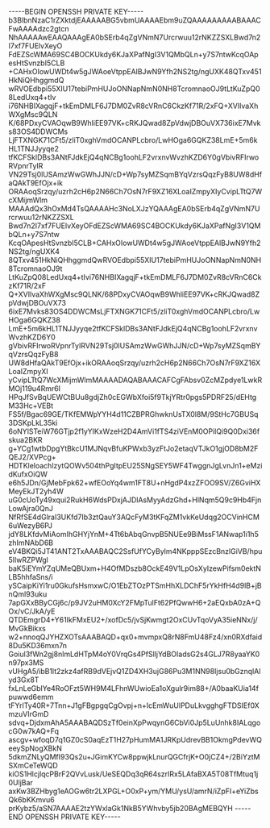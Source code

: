 -----BEGIN OPENSSH PRIVATE KEY-----
b3BlbnNzaC1rZXktdjEAAAAABG5vbmUAAAAEbm9uZQAAAAAAAAABAAACFwAAAAdzc2gtcn
NhAAAAAwEAAQAAAgEA0bSErb4qZgVNmN7Urcrwuu12rNKZZSXLBwd7n2I7xf7FUElvXeyO
FdEZScWMA69SC4BOCKUkdy6KJaXPafNgI3V1QMbQLn+y7S7ntwKcqOApesHtSvnzbI5CLB
+CAHxOIowUWDt4w5gJWAoeVtppEAlBJwN9Yfh2NS2tg/ngUXK48QTxv451HkNiQHhggmdQ
wRVOEdbpi55XIU17tebiPmHUJoONNapNmN0NH8TcromnaoOJ9tLtKuZpQ08LedUxq4+tIv
i76NHBIXagqjF+tkEmDMLF6J7DM0ZvR8cVRnC6CkzKf71R/2xFQ+XVIlvaXhWXgMsc9QLN
K/68PDxyCVAOqwB9WhliEE97VK+cRKJQwad8ZpVdwjDBOuVX736ixE7Mvks83OS4DDWCMs
LjFTXNGK71CFt5/zliT0xghVmdOCANPLcbro/LwHOga6GQKZ38LmE+5m6kHL1TNJJyyqe2
tfKCFSklDBs3ANtFJdkEjQ4qNCBg1oohLF2vrxnvWvzhKZD6Y0gVbivRFIrwoRVpnrTyIR
VN29Tsj0lUSAmzWwGWhJJN/cD+Wp7syMZSqmBYqVzrsQqzFyB8UW8dHfaQAkT9EfOjx+ik
ORAAoqSrzqy/uzrh2cH6p2N66Ch7OsN7rF9XZ16XLoaIZmpyXIyCvipLTtQ7WcXMijmWlm
MAAAdQx3hOxMd4TsQAAAAHc3NoLXJzYQAAAgEA0bSErb4qZgVNmN7Urcrwuu12rNKZZSXL
Bwd7n2I7xf7FUElvXeyOFdEZScWMA69SC4BOCKUkdy6KJaXPafNgI3V1QMbQLn+y7S7ntw
KcqOApesHtSvnzbI5CLB+CAHxOIowUWDt4w5gJWAoeVtppEAlBJwN9Yfh2NS2tg/ngUXK4
8QTxv451HkNiQHhggmdQwRVOEdbpi55XIU17tebiPmHUJoONNapNmN0NH8TcromnaoOJ9t
LtKuZpQ08LedUxq4+tIvi76NHBIXagqjF+tkEmDMLF6J7DM0ZvR8cVRnC6CkzKf71R/2xF
Q+XVIlvaXhWXgMsc9QLNK/68PDxyCVAOqwB9WhliEE97VK+cRKJQwad8ZpVdwjDBOuVX73
6ixE7Mvks83OS4DDWCMsLjFTXNGK71CFt5/zliT0xghVmdOCANPLcbro/LwHOga6GQKZ38
LmE+5m6kHL1TNJJyyqe2tfKCFSklDBs3ANtFJdkEjQ4qNCBg1oohLF2vrxnvWvzhKZD6Y0
gVbivRFIrwoRVpnrTyIRVN29Tsj0lUSAmzWwGWhJJN/cD+Wp7syMZSqmBYqVzrsQqzFyB8
UW8dHfaQAkT9EfOjx+ikORAAoqSrzqy/uzrh2cH6p2N66Ch7OsN7rF9XZ16XLoaIZmpyXI
yCvipLTtQ7WcXMijmWlmMAAAADAQABAAACAFCgFAbsv0ZcMZpdye1LwkRMOj119u4Rmr6I
HPqJfSvBqUEWCtBUu8gdjZh0cEGWbXfoi5f9TkjYRtr0pgs5PDRF25/dEHtgM33Hc+VEBt
FS5f/Bgac69GE/TKfEMWpYYH4d11CZBPRGhwknUsTX0l8M/9StHc7GBUSq3DSKpLkL35ki
6oNYlSTeiW76GTjp2f1yYIKxWzeH2D4AmVi1fTS4ziVEnM0OPilQi9Q0Dxi36fskua2BKR
g+YCg1wtbDpgYtBkcU1MJNqvBfuKPWxb3yzFtJo2etaqVTJkO1gjOD8bM2FQEJ2/XVPcg+
HDTKleloachlzytQOWv504thPgItpEU25SNgSEY5WF4TwggnJgLvnJn1+eMzidKufxOiQW
e6h5JDn/GjMebFpk62+wfEOoYq4wm1FT8U+nHgdP4xzZFOO9SV/Z6GviHXMeyEkJT2yh4W
uG0cUoTy49xqui2RukH6WdsPDxjAJDlAsMyyAdzGhd+HlNqm5Q9c9Hb4FjnLowAjra0QnJ
NfRfSE4dGlraI3UKfd7Ib3ztQauY3AQcFyM3tKFqZM1vkKeUdqg2OCVinHCM6uWezyB6PJ
jdY8LKfdvMiAomIhGHYjYnM+4Tt6bAbqGnvpB5NUEe9BiMssF1ANwap1i1h5zhImNAbD6B
eV4BKQi5JT41ANT2TxAAABAQC2SsfUfYCyBylm4NKpppSEzcBnzlGiVB/hpu5lIwRZPWgl
baK5iEYmYZqUMeQBUxm+H4OfMDszb8OckE49V1LpOsXyIzewPifsm0ektNLB5hhfaSns/i
ySCaipKiYi1ru0GkufsHsmxwC/O1EbZTOzPTSmHhXLDChF5rYkHfH4d9lB+jBnQml93uku
7apGXxBByCGj6c/p9JV2uHM0XcY2FMpTulFt62PfQwwH6+2aEQxbA0zA+QOx/vC/JkA/yE
QTDEmgrD4+Y61IkFMxEU2+/xofDc5/jvSjKwmgt2OxCUvTqoVyA35ieNNx/j/MvGkBikxs
w2+nnoqQJYHZXOTsAAABAQD+qx0+mvmpxQ8rN8FmU48Fz4/xn0RXdfaid8Du5KD36mxn7n
Goiul3fWn2gj8nlmLdHTpM4oY0VrqGs4PfSlljYdBOIadsG2s4GLJ7R8yaaYK0n97px3MS
vUHgA5/ibB1lt2zkz4afRB9dVEjvQ1ZD4XH3ujG86Pu3M1NN98Ijsu0bGznqlAlyd3Gx8T
fxLnLeGblYe4RoOFzt5WH9M4LFhnWUwioEa1oXgulr9im88+/A0baaKUia14fpuwwd6emm
tFYrlTy40R+7Tnn+J1gFBgpgqCgOvpj+n+IcEmWuUlPDuLkvgghgFTDSIEf0XmzuVIrGmD
sdvq+DjdxmAhA5AAABAQDSzTf0einXpPwqynG6CbVi0Jp5LuUnhk8IALqgocG0w7kAQ+Fq
ascgv+wfoqD7q1GZ0cS0aqEzT1H27pHumMA1JRKpUdrevBB1OkmgPdevWQeeySpNogXBkN
5dkmZNLyQMfI93Qs2u+JGimKYCw8ppwjkLnurQGCfrjK+O0jCZ4+/2BiYztMSXmCeTeWQD
kiOS1HlcjlqcPBrF2QVvLusk/UeSEQDq3qR64szrIRx5LAfaBXA5T08TfMtuq1j0UljBar
axKw3BZHbyg1eAOGw6tr2LXPGL+O0xP+ym/YMU/ysU/amrN/iZpFI+eYiZbsQk6bKKmvu6
prKybz5/aSN7AAAAE2tzYWxlaGk1NkB5YWhvby5jb20BAgMEBQYH
-----END OPENSSH PRIVATE KEY-----
